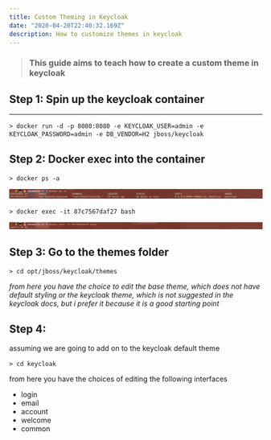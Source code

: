 ```yaml
---
title: Custom Theming in Keycloak
date: "2020-04-20T22:40:32.169Z"
description: How to customize themes in keycloak
---
```


> ### This guide aims to teach how to create a custom theme in keycloak


## Step 1: Spin up the keycloak container
___________________________

```
> docker run -d -p 8080:8080 -e KEYCLOAK_USER=admin -e KEYCLOAK_PASSWORD=admin -e DB_VENDOR=H2 jboss/keycloak
```


## Step 2: Docker exec into the container
```
> docker ps -a
```

![Containers](docker.png "See containers")


```
> docker exec -it 87c7567daf27 bash 
```

![Containers](exec.png)

## Step 3: Go to the themes folder
```
> cd opt/jboss/keycloak/themes
```

_from here you have the choice to edit the base theme, which does not have default styling or the keycloak theme, which is not suggested in the keycloak docs, but i prefer it because it is a good starting point_

## Step 4: 
assuming we are going to add on to the keycloak default theme

```
> cd keycloak
```

from here you have the choices of editing the following interfaces
- login
- email
- account
- welcome 
- common 



